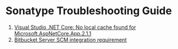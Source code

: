 # Sonatype Troubleshooting Guide

1. [Visual Studio .NET Core: No local cache found for Microsoft.AspNetCore.App.2.1.1](/visual-studio)
1. [Bitbucket Server SCM integration requirement](bitbucket)
